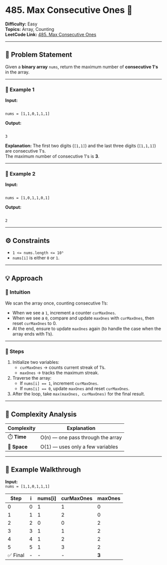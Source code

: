 # 485. Max Consecutive Ones 🔢

**Difficulty:** Easy  
**Topics:** Array, Counting  
**LeetCode Link:** [485. Max Consecutive Ones](https://leetcode.com/problems/max-consecutive-ones/)

---

## 🧩 Problem Statement

Given a **binary array** `nums`, return the maximum number of **consecutive 1's** in the array.

---

### 🔹 Example 1

**Input:**

```

nums = [1,1,0,1,1,1]

```

**Output:**

```

3

```

**Explanation:**
The first two digits (`[1,1]`) and the last three digits (`[1,1,1]`) are consecutive 1's.  
The maximum number of consecutive 1's is **3**.

---

### 🔹 Example 2

**Input:**

```

nums = [1,0,1,1,0,1]

```

**Output:**

```

2

```

---

## ⚙️ Constraints

- `1 <= nums.length <= 10⁵`
- `nums[i]` is either `0` or `1`.

---

## 💡 Approach

### 🔸 Intuition

We scan the array once, counting consecutive 1’s:

- When we see a `1`, increment a counter `curMaxOnes`.
- When we see a `0`, compare and update `maxOnes` with `curMaxOnes`, then reset `curMaxOnes` to 0.
- At the end, ensure to update `maxOnes` again (to handle the case when the array ends with 1’s).

---

### 🔹 Steps

1. Initialize two variables:
   - `curMaxOnes` → counts current streak of 1’s.
   - `maxOnes` → tracks the maximum streak.
2. Traverse the array:
   - If `nums[i] == 1`, increment `curMaxOnes`.
   - If `nums[i] == 0`, update `maxOnes` and reset `curMaxOnes`.
3. After the loop, take `max(maxOnes, curMaxOnes)` for the final result.

---

## 🧮 Complexity Analysis

| Complexity   | Explanation                       |
| ------------ | --------------------------------- |
| ⏱️ **Time**  | O(n) — one pass through the array |
| 💾 **Space** | O(1) — uses only a few variables  |

---

## 🧠 Example Walkthrough

**Input:**  
`nums = [1,1,0,1,1,1]`

| Step     | i   | nums[i] | curMaxOnes | maxOnes |
| -------- | --- | ------- | ---------- | ------- |
| 0        | 0   | 1       | 1          | 0       |
| 1        | 1   | 1       | 2          | 0       |
| 2        | 2   | 0       | 0          | 2       |
| 3        | 3   | 1       | 1          | 2       |
| 4        | 4   | 1       | 2          | 2       |
| 5        | 5   | 1       | 3          | 2       |
| ✅ Final | -   | -       | -          | **3**   |
